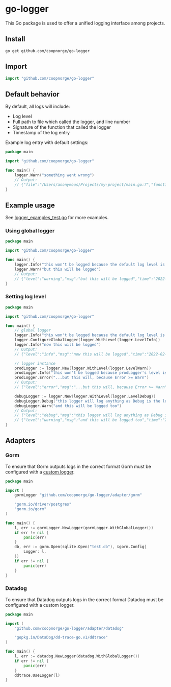 # go-logger

This Go package is used to offer a unified logging interface among projects.

## Install

```shell
go get github.com/coopnorge/go-logger
```

## Import

```go
import "github.com/coopnorge/go-logger"
```

## Default behavior

By default, all logs will include:

- Log level
- Full path to file which called the logger, and line number
- Signature of the function that called the logger
- Timestamp of the log entry

Example log entry with default settings:

```go
package main

import "github.com/coopnorge/go-logger"

func main() {
	logger.Warn("something went wrong")
	// Output:
	// {"file":"/Users/anonymous/Projects/my-project/main.go:7","function":"main.main","level":"warning","msg":"something went wrong","time":"2022-02-17T15:04:06+01:00"}
}
```

## Example usage

See [logger_examples_test.go](logger_examples_test.go) for more examples.

### Using global logger

```go
package main

import "github.com/coopnorge/go-logger"

func main() {
	logger.Info("this won't be logged because the default log level is higher than info")
	logger.Warn("but this will be logged")
	// Output:
	// {"level":"warning","msg":"but this will be logged","time":"2022-02-17T11:01:28+01:00"}
}
```

### Setting log level

```go
package main

import "github.com/coopnorge/go-logger"

func main() {
	// global logger
	logger.Info("this won't be logged because the default log level is higher than info")
	logger.ConfigureGlobalLogger(logger.WithLevel(logger.LevelInfo))
	logger.Info("now this will be logged")
	// Output:
	// {"level":"info","msg":"now this will be logged","time":"2022-02-17T10:54:54+01:00"}

	// logger instance
	prodLogger := logger.New(logger.WithLevel(logger.LevelWarn))
	prodLogger.Info("this won't be logged because prodLogger's level is set to Warn...")
	prodLogger.Error("...but this will, because Error >= Warn")
	// Output:
	// {"level":"error","msg":"...but this will, because Error >= Warn","time":"2022-02-17T10:54:54+01:00"}

	debugLogger := logger.New(logger.WithLevel(logger.LevelDebug))
	debugLogger.Debug("this logger will log anything as Debug is the lowest available level")
	debugLogger.Warn("and this will be logged too")
	// Output:
	// {"level":"debug","msg":"this logger will log anything as Debug is the lowest available level","time":"2022-02-17T10:54:54+01:00"}
	// {"level":"warning","msg":"and this will be logged too","time":"2022-02-17T10:54:54+01:00"}
}
```

## Adapters

### Gorm

To ensure that Gorm outputs logs in the correct format Gorm must be configured
with a [custom logger](https://gorm.io/docs/logger.html#Customize-Logger).

```go
package main

import (
	gormLogger "github.com/coopnorge/go-logger/adapter/gorm"

	"gorm.io/driver/postgres"
	"gorm.io/gorm"
)

func main() {
	l, err := gormLogger.NewLogger(gormLogger.WithGlobalLogger())
	if err != nil {
		panic(err)
	}
	db, err := gorm.Open(sqlite.Open("test.db"), &gorm.Config{
		Logger: l,
	})
	if err != nil {
		panic(err)
	}
}
```

### Datadog

To ensure that Datadog outputs logs in the correct format Datadog must be
configured with a custom logger.

```go
package main

import (
	"github.com/coopnorge/go-logger/adapter/datadog"

	"gopkg.in/DataDog/dd-trace-go.v1/ddtrace"
)

func main() {
	l, err := datadog.NewLogger(datadog.WithGlobalLogger())
	if err != nil {
		panic(err)
	}
	ddtrace.UseLogger(l)
}
```
